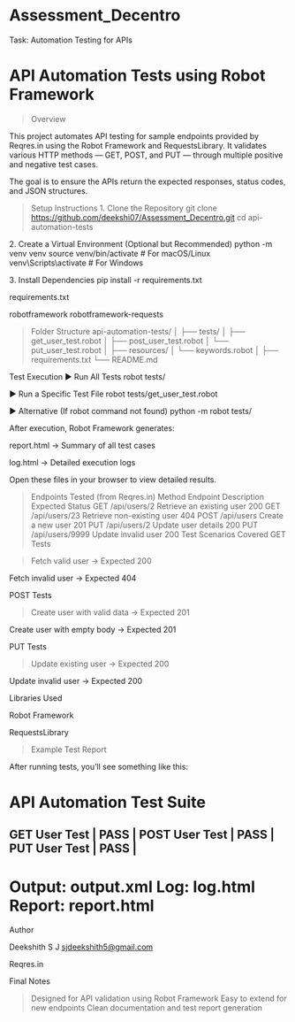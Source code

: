 # Assessment_Decentro
Task: Automation Testing for APIs
# API Automation Tests using Robot Framework

> Overview

This project automates API testing for sample endpoints provided by Reqres.in
 using the Robot Framework and RequestsLibrary.
It validates various HTTP methods — GET, POST, and PUT — through multiple positive and negative test cases.

The goal is to ensure the APIs return the expected responses, status codes, and JSON structures.

> Setup Instructions
1️. Clone the Repository
git clone https://github.com/deekshi07/Assessment_Decentro.git
cd api-automation-tests

2️. Create a Virtual Environment (Optional but Recommended)
python -m venv venv
source venv/bin/activate     # For macOS/Linux
venv\Scripts\activate        # For Windows

3️. Install Dependencies
pip install -r requirements.txt


requirements.txt

robotframework
robotframework-requests

> Folder Structure
api-automation-tests/
│
├── tests/
│   ├── get_user_test.robot
│   ├── post_user_test.robot
│   └── put_user_test.robot
│
├── resources/
│   └── keywords.robot
│
├── requirements.txt
└── README.md

 Test Execution
▶ Run All Tests
robot tests/

▶ Run a Specific Test File
robot tests/get_user_test.robot

▶ Alternative (If robot command not found)
python -m robot tests/


After execution, Robot Framework generates:

 report.html → Summary of all test cases

 log.html → Detailed execution logs

Open these files in your browser to view detailed results.

 > Endpoints Tested (from Reqres.in)
Method	Endpoint	Description	Expected Status
GET	/api/users/2	Retrieve an existing user	200
GET	/api/users/23	Retrieve non-existing user	404
POST	/api/users	Create a new user	201
PUT	/api/users/2	Update user details	200
PUT	/api/users/9999	Update invalid user	200
 Test Scenarios Covered
GET Tests

> Fetch valid user → Expected 200

 Fetch invalid user → Expected 404

POST Tests

> Create user with valid data → Expected 201

 Create user with empty body → Expected 201

PUT Tests

> Update existing user → Expected 200

 Update invalid user → Expected 200

 Libraries Used

Robot Framework

RequestsLibrary

> Example Test Report

After running tests, you’ll see something like this:


API Automation Test Suite
==============================================================================
GET User Test                                                             | PASS |
POST User Test                                                            | PASS |
PUT User Test                                                             | PASS |
------------------------------------------------------------------------------
Output:  output.xml
Log:     log.html
Report:  report.html
==============================================================================


 Author

Deekshith S J
sjdeekshith5@gmail.com

 Reqres.in

Final Notes

> Designed for API validation using Robot Framework
> Easy to extend for new endpoints
> Clean documentation and test report generation
